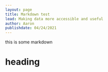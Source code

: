 ```yaml
---
layout: page
title: Markdown test
lead: Making data more accessible and useful
author: Aaron
publishdate: 04/24/2021
---
```


this is some markdown

# heading